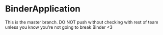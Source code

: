 # BinderApplication
This is the master branch. DO NOT push without checking with rest of team unless you know you're not going to break Binder <3

